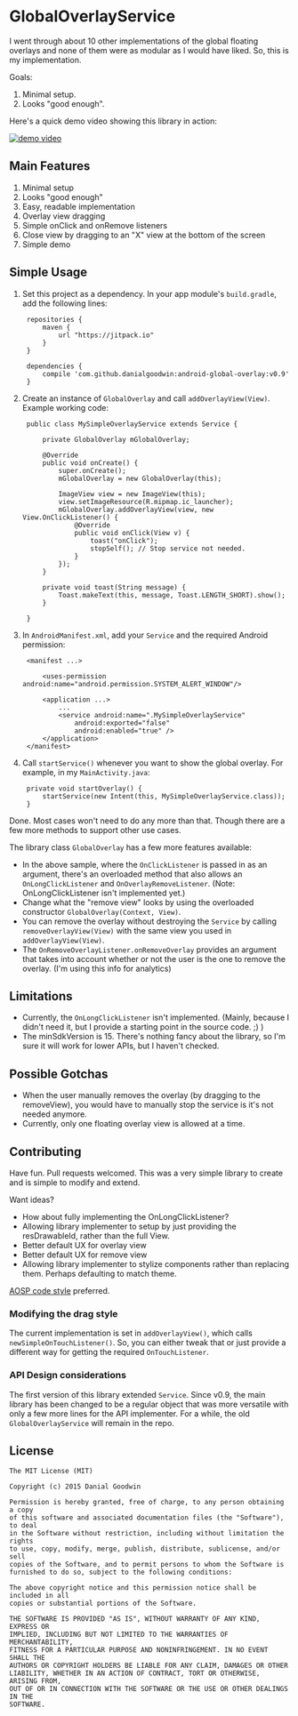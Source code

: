# GlobalOverlayService #

I went through about 10 other implementations of the global floating overlays and none of them were as modular as I would have liked. So, this is my implementation.

Goals:

1. Minimal setup.
2. Looks "good enough".


Here's a quick demo video showing this library in action:

[![demo video](http://img.youtube.com/vi/vL9fGaa1Hrg/0.jpg)](http://www.youtube.com/watch?v=vL9fGaa1Hrg)


## Main Features ##

1. Minimal setup
2. Looks "good enough"
3. Easy, readable implementation
4. Overlay view dragging
5. Simple onClick and onRemove listeners
6. Close view by dragging to an "X" view at the bottom of the screen
7. Simple demo



## Simple Usage ##

1. Set this project as a dependency. In your app module's `build.gradle`, add the following lines:

        repositories {
            maven {
                url "https://jitpack.io"
            }
        }

        dependencies {
            compile 'com.github.danialgoodwin:android-global-overlay:v0.9'
        }

2. Create an instance of `GlobalOverlay` and call `addOverlayView(View)`. Example working code:

        public class MySimpleOverlayService extends Service {

            private GlobalOverlay mGlobalOverlay;

            @Override
            public void onCreate() {
                super.onCreate();
                mGlobalOverlay = new GlobalOverlay(this);

                ImageView view = new ImageView(this);
                view.setImageResource(R.mipmap.ic_launcher);
                mGlobalOverlay.addOverlayView(view, new View.OnClickListener() {
                    @Override
                    public void onClick(View v) {
                        toast("onClick");
                        stopSelf(); // Stop service not needed.
                    }
                });
            }

            private void toast(String message) {
                Toast.makeText(this, message, Toast.LENGTH_SHORT).show();
            }

        }

3. In `AndroidManifest.xml`, add your `Service` and the required Android permission:

        <manifest ...>

            <uses-permission android:name="android.permission.SYSTEM_ALERT_WINDOW"/>

            <application ...>
                ...
                <service android:name=".MySimpleOverlayService"
                    android:exported="false"
                    android:enabled="true" />
            </application>
        </manifest>

4. Call `startService()` whenever you want to show the global overlay. For example, in my `MainActivity.java`:

        private void startOverlay() {
            startService(new Intent(this, MySimpleOverlayService.class));
        }

Done. Most cases won't need to do any more than that. Though there are a few more methods to support other use cases.

The library class `GlobalOverlay` has a few more features available:
- In the above sample, where the `OnClickListener` is passed in as an argument, there's an overloaded method that also allows an `OnLongClickListener` and `OnOverlayRemoveListener`. (Note: OnLongClickListener isn't implemented yet.)
- Change what the "remove view" looks by using the overloaded constructor `GlobalOverlay(Context, View)`.
- You can remove the overlay without destroying the `Service` by calling `removeOverlayView(View)` with the same view you used in `addOverlayView(View)`.
- The `OnRemoveOverlayListener.onRemoveOverlay` provides an argument that takes into account whether or not the user is the one to remove the overlay. (I'm using this info for analytics)



## Limitations ##

- Currently, the `OnLongClickListener` isn't implemented. (Mainly, because I didn't need it, but I provide a starting point in the source code. ;) )
- The minSdkVersion is 15. There's nothing fancy about the library, so I'm sure it will work for lower APIs, but I haven't checked.



## Possible Gotchas ##

- When the user manually removes the overlay (by dragging to the removeView), you would have to manually stop the service is it's not needed anymore.
- Currently, only one floating overlay view is allowed at a time.



## Contributing ##

Have fun. Pull requests welcomed. This was a very simple library to create and is simple to modify and extend.

Want ideas?
- How about fully implementing the OnLongClickListener?
- Allowing library implementer to setup by just providing the resDrawableId, rather than the full View.
- Better default UX for overlay view
- Better default UX for remove view
- Allowing library implementer to stylize components rather than replacing them. Perhaps defaulting to match theme.

[AOSP code style](https://source.android.com/source/code-style.html) preferred.

### Modifying the drag style ###

The current implementation is set in `addOverlayView()`, which calls `newSimpleOnTouchListener()`. So, you can either tweak that or just provide a different way for getting the required `OnTouchListener`.


### API Design considerations ###

The first version of this library extended `Service`. Since v0.9, the main library has been changed to be a regular object that was more versatile with only a few more lines for the API implementer. For a while, the old `GlobalOverlayService` will remain in the repo.



## License ##

    The MIT License (MIT)

    Copyright (c) 2015 Danial Goodwin

    Permission is hereby granted, free of charge, to any person obtaining a copy
    of this software and associated documentation files (the "Software"), to deal
    in the Software without restriction, including without limitation the rights
    to use, copy, modify, merge, publish, distribute, sublicense, and/or sell
    copies of the Software, and to permit persons to whom the Software is
    furnished to do so, subject to the following conditions:

    The above copyright notice and this permission notice shall be included in all
    copies or substantial portions of the Software.

    THE SOFTWARE IS PROVIDED "AS IS", WITHOUT WARRANTY OF ANY KIND, EXPRESS OR
    IMPLIED, INCLUDING BUT NOT LIMITED TO THE WARRANTIES OF MERCHANTABILITY,
    FITNESS FOR A PARTICULAR PURPOSE AND NONINFRINGEMENT. IN NO EVENT SHALL THE
    AUTHORS OR COPYRIGHT HOLDERS BE LIABLE FOR ANY CLAIM, DAMAGES OR OTHER
    LIABILITY, WHETHER IN AN ACTION OF CONTRACT, TORT OR OTHERWISE, ARISING FROM,
    OUT OF OR IN CONNECTION WITH THE SOFTWARE OR THE USE OR OTHER DEALINGS IN THE
    SOFTWARE.
